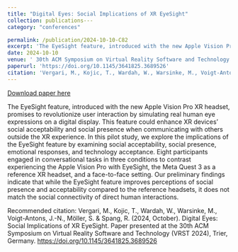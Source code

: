 ```yaml
---
title: "Digital Eyes: Social Implications of XR EyeSight"
collection: publications---
category: "conferences"

permalink: /publication/2024-10-10-C82
excerpt: 'The EyeSight feature, introduced with the new Apple Vision Pro XR headset, promises to revolutionize user interaction by simulating real human eye expressions on a digital display. This feature could enhance XR devices’ social acceptability and social presence when communicating with others outside the XR experience. In this pilot study, we explore the implications of the EyeSight feature by examining social acceptability, social presence, emotional responses, and technology acceptance. Eight participants engaged in conversational tasks in three conditions to contrast experiencing the Apple Vision Pro with EyeSight, the Meta Quest 3 as a reference XR headset, and a face-to-face setting. Our preliminary findings indicate that while the EyeSight feature improves perceptions of social presence and acceptability compared to the reference headsets, it does not match the social connectivity of direct human interactions.'
date: 2024-10-10
venue: ' 30th ACM Symposium on Virtual Reality Software and Technology'
paperurl: 'https://doi.org/10.1145/3641825.3689526'
citation: 'Vergari, M., Kojic, T., Wardah, W., Warsinke, M., Voigt-Antons, J.-N., Möller, S. &amp; Spang, R. (2024, October). Digital Eyes: Social Implications of XR EyeSight. Paper presented at the 30th ACM Symposium on Virtual Reality Software and Technology (VRST 2024), Trier, Germany. https://doi.org/10.1145/3641825.3689526'
---
```


<a href='https://doi.org/10.1145/3641825.3689526'>Download paper here</a>

The EyeSight feature, introduced with the new Apple Vision Pro XR headset, promises to revolutionize user interaction by simulating real human eye expressions on a digital display. This feature could enhance XR devices’ social acceptability and social presence when communicating with others outside the XR experience. In this pilot study, we explore the implications of the EyeSight feature by examining social acceptability, social presence, emotional responses, and technology acceptance. Eight participants engaged in conversational tasks in three conditions to contrast experiencing the Apple Vision Pro with EyeSight, the Meta Quest 3 as a reference XR headset, and a face-to-face setting. Our preliminary findings indicate that while the EyeSight feature improves perceptions of social presence and acceptability compared to the reference headsets, it does not match the social connectivity of direct human interactions.

Recommended citation: Vergari, M., Kojic, T., Wardah, W., Warsinke, M., Voigt-Antons, J.-N., Möller, S. & Spang, R. (2024, October). Digital Eyes: Social Implications of XR EyeSight. Paper presented at the 30th ACM Symposium on Virtual Reality Software and Technology (VRST 2024), Trier, Germany. https://doi.org/10.1145/3641825.3689526